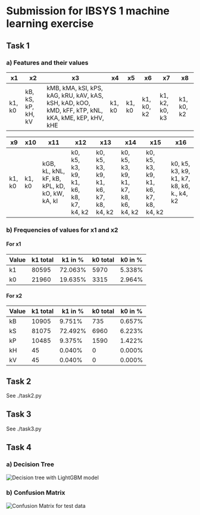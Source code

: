# Submission for IBSYS 1 machine learning exercise

<!-- View with [ctrl]+[shift]+[v] -->

## Task 1

### a) Features and their values

| x1             | x2                              | x3                                                                                       | x4        | x5        | x6        | x7               | x8        |
|----------------|--------------------------------|------------------------------------------------------------------------------------------|-----------|-----------|-----------|------------------|-----------|
| k1, k0         | kB, kS, kP, kH, kV            | kMB, kMA, kSI, kPS, kAG, kRU, kAV, kAS, kSH, kAD, kOO, kMD, kFF, kTP, kNL, kKA, kME, kEP, kHV, kHE | k1, k0    | k1, k0    | k1, k0, k2 | k1, k2, k0, k3   | k1, k0, k2 |

| x9             | x10      | x11                                      | x12                                            | x13                                            | x14                                            | x15                                            | x16                                      |
|----------------|----------|------------------------------------------|------------------------------------------------|------------------------------------------------|------------------------------------------------|------------------------------------------------|------------------------------------------|
| k1, k0         | k1, k0   | kGB, kL, kNL, kF, kB, kPL, kD, kO, kW, kA, kI | k0, k5, k3, k9, k1, k6, k8, k7, k4, k2         | k0, k5, k3, k9, k1, k6, k7, k8, k4, k2         | k0, k5, k3, k9, k1, k7, k8, k6, k4, k2         | k0, k5, k3, k9, k1, k6, k7, k8, k4, k2         | k0, k5, k3, k9, k1, k7, k8, k6, k., k4, k2 |

### b) Frequencies of values for x1 and x2

#### For x1

| Value     | k1 total   | k1 in %    | k0 total   | k0 in %    |
|-----------|------------|------------|------------|------------|
| k1        | 80595      | 72.063%    | 5970       | 5.338%     |
| k0        | 21960      | 19.635%    | 3315       | 2.964%     |

#### For x2

| Value     | k1 total   | k1  in %   | k0 total   | k0 in %    |
|-----------|------------|------------|------------|------------|
| kB        | 10905      | 9.751%     | 735        | 0.657%     |
| kS        | 81075      | 72.492%    | 6960       | 6.223%     |
| kP        | 10485      | 9.375%     | 1590       | 1.422%     |
| kH        | 45         | 0.040%     | 0          | 0.000%     |
| kV        | 45         | 0.040%     | 0          | 0.000%     |

## Task 2

See ./task2.py

## Task 3

See ./task3.py

## Task 4

### a) Decision Tree

![Decision tree with LightGBM model](./images/tree.png)

### b) Confusion Matrix

![Confusion Matrix for test data](./images/confusion_matrix_test_data.png)
